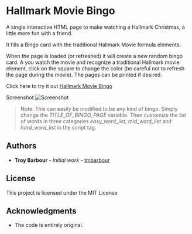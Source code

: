 # Hallmark Movie Bingo
A single interactive HTML page to make watching a Hallmark Christmas, a little more fun with a friend.

It fills a Bingo card with the traditional Hallmark Movie formula elements.

When the page is loaded (or refreshed) it will create a new random bingo card. A you watch the movie and recognize a traditional Hallmark movie element, click on the square to change the color (be careful not to refresh the page during the movie). The pages can be printed if desired.

Click here to try it out [Hallmark Movie Bingo](https://htmlpreview.github.io/?https://github.com/tmbarbour/RacingBingo/blob/hallmark-christmas/hallmarkChristmas.html)


Screenshot
![Screenshot](https://github.com/tmbarbour/RacingBingo/blob/hallmark-christmas/images/HallmarkChristmasBingo.png)

>Note: This can easily be modified to be any kind of bingo. Simply change the *TITLE_OF_BINGO_PAGE* variable. Then customize the list of words in three categories *easy_word_list*, *mid_word_list* and *hard_word_list* in the script tag.

## Authors

* **Troy Barbour** - *Initial work* - [tmbarbour](https://github.com/tmbarbour)

## License

This project is licensed under the MIT License 

## Acknowledgments

* The code is entirely original.  
